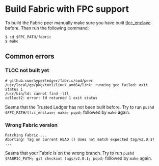 <!---
Licensed under Creative Commons Attribution 4.0 International License
https://creativecommons.org/licenses/by/4.0/
--->

# Build Fabric with FPC support

To build the Fabric peer manually make sure you have built [tlcc_enclave](../tlcc_enclave) before.
Then run the following command:

    $ cd $FPC_PATH/fabric
    $ make

## Common errors

### TLCC not built yet

```
# github.com/hyperledger/fabric/cmd/peer
/usr/local/go/pkg/tool/linux_amd64/link: running gcc failed: exit status 1
/usr/bin/ld: cannot find -ltl
collect2: error: ld returned 1 exit status
```

Seems that the Trusted Ledger has not been built before.
Try to run `pushd $FPC_PATH/tlcc_enclave; make; popd;` followed by `make` again.


### Wrong Fabric version
```
Patching Fabric ...
Aborting! Tag on current HEAD () does not match expected tag/v2.0.1!
...
```

Seems that your Fabric is on the wrong branch.
Try to run `pushd $FABRIC_PATH; git checkout tags/v2.0.1; popd;` followed by `make` again.
